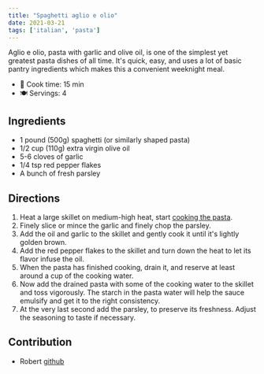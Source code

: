 ```yaml
---
title: "Spaghetti aglio e olio"
date: 2021-03-21
tags: ['italian', 'pasta']
---
```


Aglio e olio, pasta with garlic and olive oil, is one of the simplest yet greatest pasta dishes of all time. It's quick, easy, and uses a lot of basic pantry ingredients which makes this a convenient weeknight meal.

- 🍳 Cook time: 15 min
- 🍽️ Servings: 4

## Ingredients

- 1 pound (500g) spaghetti (or similarly shaped pasta)
- 1/2 cup (110g) extra virgin olive oil
- 5-6 cloves of garlic
- 1/4 tsp red pepper flakes
- A bunch of fresh parsley

## Directions

1. Heat a large skillet on medium-high heat, start [cooking the pasta](/pasta).
2. Finely slice or mince the garlic and finely chop the parsley.
3. Add the oil and garlic to the skillet and gently cook it until it's lightly golden brown.
4. Add the red pepper flakes to the skillet and turn down the heat to let its flavor infuse the oil.
5. When the pasta has finished cooking, drain it, and reserve at least around a cup of the cooking water.
6. Now add the drained pasta with some of the cooking water to the skillet and toss vigorously. The starch in the pasta water will help the sauce emulsify and get it to the right consistency.
7. At the very last second add the parsley, to preserve its freshness. Adjust the seasoning to taste if necessary.

## Contribution

- Robert [github](https://github.com/robert5800)
